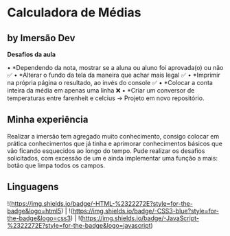 # Calculadora de Médias

## by Imersão Dev

**Desafios da aula**

• *Dependendo da nota, mostrar se a aluna ou aluno foi aprovada(o) ou não :white_check_mark:
• *Alterar o fundo da tela da maneira que achar mais legal :white_check_mark:
• *Imprimir na própria página o resultado, ao invés do console :white_check_mark:
• *Colocar a conta inteira da média em apenas uma linha :x:
• *Criar um conversor de temperaturas entre farenheit e celcius -> Projeto em novo repositório.

## Minha experiência

Realizar a imersão tem agregado muito conhecimento, consigo colocar em prática conhecimentos que já tinha e aprimorar conhecimentos básicos que vão ficando esquecidos ao longo do tempo. Pude realizar os desafios solicitados, com excessão de um e ainda implementar uma função a mais: botão que limpa todos os campos.

## Linguagens

!(https://img.shields.io/badge/-HTML-%2322272E?style=for-the-badge&logo=html5) | !(https://img.shields.io/badge/-CSS3-blue?style=for-the-badge&logo=css3) | !(https://img.shields.io/badge/-JavaScript-%2322272E?style=for-the-badge&logo=javascript)
